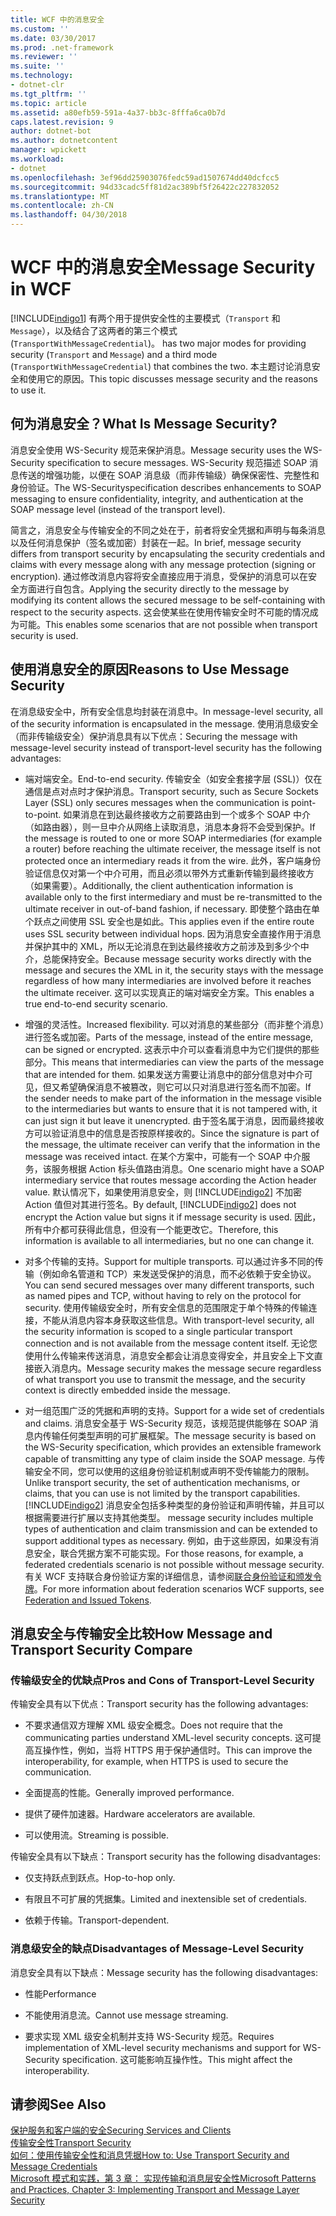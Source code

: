 ```yaml
---
title: WCF 中的消息安全
ms.custom: ''
ms.date: 03/30/2017
ms.prod: .net-framework
ms.reviewer: ''
ms.suite: ''
ms.technology:
- dotnet-clr
ms.tgt_pltfrm: ''
ms.topic: article
ms.assetid: a80efb59-591a-4a37-bb3c-8fffa6ca0b7d
caps.latest.revision: 9
author: dotnet-bot
ms.author: dotnetcontent
manager: wpickett
ms.workload:
- dotnet
ms.openlocfilehash: 3ef96dd25903076fedc59ad1507674dd40dcfcc5
ms.sourcegitcommit: 94d33cadc5ff81d2ac389bf5f26422c227832052
ms.translationtype: MT
ms.contentlocale: zh-CN
ms.lasthandoff: 04/30/2018
---
```

# <a name="message-security-in-wcf"></a><span data-ttu-id="fd42d-102">WCF 中的消息安全</span><span class="sxs-lookup"><span data-stu-id="fd42d-102">Message Security in WCF</span></span>
[!INCLUDE[indigo1](../../../../includes/indigo1-md.md)]<span data-ttu-id="fd42d-103"> 有两个用于提供安全性的主要模式（`Transport` 和 `Message`），以及结合了这两者的第三个模式 (`TransportWithMessageCredential`)。</span><span class="sxs-lookup"><span data-stu-id="fd42d-103"> has two major modes for providing security (`Transport` and `Message`) and a third mode (`TransportWithMessageCredential`) that combines the two.</span></span> <span data-ttu-id="fd42d-104">本主题讨论消息安全和使用它的原因。</span><span class="sxs-lookup"><span data-stu-id="fd42d-104">This topic discusses message security and the reasons to use it.</span></span>  
  
## <a name="what-is-message-security"></a><span data-ttu-id="fd42d-105">何为消息安全？</span><span class="sxs-lookup"><span data-stu-id="fd42d-105">What Is Message Security?</span></span>  
 <span data-ttu-id="fd42d-106">消息安全使用 WS-Security 规范来保护消息。</span><span class="sxs-lookup"><span data-stu-id="fd42d-106">Message security uses the WS-Security specification to secure messages.</span></span> <span data-ttu-id="fd42d-107">WS-Security 规范描述 SOAP 消息传送的增强功能，以便在 SOAP 消息级（而非传输级）确保保密性、完整性和身份验证。</span><span class="sxs-lookup"><span data-stu-id="fd42d-107">The WS-Securityspecification describes enhancements to SOAP messaging to ensure confidentiality, integrity, and authentication at the SOAP message level (instead of the transport level).</span></span>  
  
 <span data-ttu-id="fd42d-108">简言之，消息安全与传输安全的不同之处在于，前者将安全凭据和声明与每条消息以及任何消息保护（签名或加密）封装在一起。</span><span class="sxs-lookup"><span data-stu-id="fd42d-108">In brief, message security differs from transport security by encapsulating the security credentials and claims with every message along with any message protection (signing or encryption).</span></span> <span data-ttu-id="fd42d-109">通过修改消息内容将安全直接应用于消息，受保护的消息可以在安全方面进行自包含。</span><span class="sxs-lookup"><span data-stu-id="fd42d-109">Applying the security directly to the message by modifying its content allows the secured message to be self-containing with respect to the security aspects.</span></span> <span data-ttu-id="fd42d-110">这会使某些在使用传输安全时不可能的情况成为可能。</span><span class="sxs-lookup"><span data-stu-id="fd42d-110">This enables some scenarios that are not possible when transport security is used.</span></span>  
  
## <a name="reasons-to-use-message-security"></a><span data-ttu-id="fd42d-111">使用消息安全的原因</span><span class="sxs-lookup"><span data-stu-id="fd42d-111">Reasons to Use Message Security</span></span>  
 <span data-ttu-id="fd42d-112">在消息级安全中，所有安全信息均封装在消息中。</span><span class="sxs-lookup"><span data-stu-id="fd42d-112">In message-level security, all of the security information is encapsulated in the message.</span></span> <span data-ttu-id="fd42d-113">使用消息级安全（而非传输级安全）保护消息具有以下优点：</span><span class="sxs-lookup"><span data-stu-id="fd42d-113">Securing the message with message-level security instead of transport-level security has the following advantages:</span></span>  
  
-   <span data-ttu-id="fd42d-114">端对端安全。</span><span class="sxs-lookup"><span data-stu-id="fd42d-114">End-to-end security.</span></span> <span data-ttu-id="fd42d-115">传输安全（如安全套接字层 (SSL)）仅在通信是点对点时才保护消息。</span><span class="sxs-lookup"><span data-stu-id="fd42d-115">Transport security, such as Secure Sockets Layer (SSL) only secures messages when the communication is point-to-point.</span></span> <span data-ttu-id="fd42d-116">如果消息在到达最终接收方之前要路由到一个或多个 SOAP 中介（如路由器），则一旦中介从网络上读取消息，消息本身将不会受到保护。</span><span class="sxs-lookup"><span data-stu-id="fd42d-116">If the message is routed to one or more SOAP intermediaries (for example a router) before reaching the ultimate receiver, the message itself is not protected once an intermediary reads it from the wire.</span></span> <span data-ttu-id="fd42d-117">此外，客户端身份验证信息仅对第一个中介可用，而且必须以带外方式重新传输到最终接收方（如果需要）。</span><span class="sxs-lookup"><span data-stu-id="fd42d-117">Additionally, the client authentication information is available only to the first intermediary and must be re-transmitted to the ultimate receiver in out-of-band fashion, if necessary.</span></span> <span data-ttu-id="fd42d-118">即使整个路由在单个跃点之间使用 SSL 安全也是如此。</span><span class="sxs-lookup"><span data-stu-id="fd42d-118">This applies even if the entire route uses SSL security between individual hops.</span></span> <span data-ttu-id="fd42d-119">因为消息安全直接作用于消息并保护其中的 XML，所以无论消息在到达最终接收方之前涉及到多少个中介，总能保持安全。</span><span class="sxs-lookup"><span data-stu-id="fd42d-119">Because message security works directly with the message and secures the XML in it, the security stays with the message regardless of how many intermediaries are involved before it reaches the ultimate receiver.</span></span> <span data-ttu-id="fd42d-120">这可以实现真正的端对端安全方案。</span><span class="sxs-lookup"><span data-stu-id="fd42d-120">This enables a true end-to-end security scenario.</span></span>  
  
-   <span data-ttu-id="fd42d-121">增强的灵活性。</span><span class="sxs-lookup"><span data-stu-id="fd42d-121">Increased flexibility.</span></span> <span data-ttu-id="fd42d-122">可以对消息的某些部分（而非整个消息）进行签名或加密。</span><span class="sxs-lookup"><span data-stu-id="fd42d-122">Parts of the message, instead of the entire message, can be signed or encrypted.</span></span> <span data-ttu-id="fd42d-123">这表示中介可以查看消息中为它们提供的那些部分。</span><span class="sxs-lookup"><span data-stu-id="fd42d-123">This means that intermediaries can view the parts of the message that are intended for them.</span></span> <span data-ttu-id="fd42d-124">如果发送方需要让消息中的部分信息对中介可见，但又希望确保消息不被篡改，则它可以只对消息进行签名而不加密。</span><span class="sxs-lookup"><span data-stu-id="fd42d-124">If the sender needs to make part of the information in the message visible to the intermediaries but wants to ensure that it is not tampered with, it can just sign it but leave it unencrypted.</span></span> <span data-ttu-id="fd42d-125">由于签名属于消息，因而最终接收方可以验证消息中的信息是否按原样接收的。</span><span class="sxs-lookup"><span data-stu-id="fd42d-125">Since the signature is part of the message, the ultimate receiver can verify that the information in the message was received intact.</span></span> <span data-ttu-id="fd42d-126">在某个方案中，可能有一个 SOAP 中介服务，该服务根据 Action 标头值路由消息。</span><span class="sxs-lookup"><span data-stu-id="fd42d-126">One scenario might have a SOAP intermediary service that routes message according the Action header value.</span></span> <span data-ttu-id="fd42d-127">默认情况下，如果使用消息安全，则 [!INCLUDE[indigo2](../../../../includes/indigo2-md.md)] 不加密 Action 值但对其进行签名。</span><span class="sxs-lookup"><span data-stu-id="fd42d-127">By default, [!INCLUDE[indigo2](../../../../includes/indigo2-md.md)] does not encrypt the Action value but signs it if message security is used.</span></span> <span data-ttu-id="fd42d-128">因此，所有中介都可获得此信息，但没有一个能更改它。</span><span class="sxs-lookup"><span data-stu-id="fd42d-128">Therefore, this information is available to all intermediaries, but no one can change it.</span></span>  
  
-   <span data-ttu-id="fd42d-129">对多个传输的支持。</span><span class="sxs-lookup"><span data-stu-id="fd42d-129">Support for multiple transports.</span></span> <span data-ttu-id="fd42d-130">可以通过许多不同的传输（例如命名管道和 TCP）来发送受保护的消息，而不必依赖于安全协议。</span><span class="sxs-lookup"><span data-stu-id="fd42d-130">You can send secured messages over many different transports, such as named pipes and TCP, without having to rely on the protocol for security.</span></span> <span data-ttu-id="fd42d-131">使用传输级安全时，所有安全信息的范围限定于单个特殊的传输连接，不能从消息内容本身获取这些信息。</span><span class="sxs-lookup"><span data-stu-id="fd42d-131">With transport-level security, all the security information is scoped to a single particular transport connection and is not available from the message content itself.</span></span> <span data-ttu-id="fd42d-132">无论您使用什么传输来传送消息，消息安全都会让消息变得安全，并且安全上下文直接嵌入消息内。</span><span class="sxs-lookup"><span data-stu-id="fd42d-132">Message security makes the message secure regardless of what transport you use to transmit the message, and the security context is directly embedded inside the message.</span></span>  
  
-   <span data-ttu-id="fd42d-133">对一组范围广泛的凭据和声明的支持。</span><span class="sxs-lookup"><span data-stu-id="fd42d-133">Support for a wide set of credentials and claims.</span></span> <span data-ttu-id="fd42d-134">消息安全基于 WS-Security 规范，该规范提供能够在 SOAP 消息内传输任何类型声明的可扩展框架。</span><span class="sxs-lookup"><span data-stu-id="fd42d-134">The message security is based on the WS-Security specification, which provides an extensible framework capable of transmitting any type of claim inside the SOAP message.</span></span> <span data-ttu-id="fd42d-135">与传输安全不同，您可以使用的这组身份验证机制或声明不受传输能力的限制。</span><span class="sxs-lookup"><span data-stu-id="fd42d-135">Unlike transport security, the set of authentication mechanisms, or claims, that you can use is not limited by the transport capabilities.</span></span> [!INCLUDE[indigo2](../../../../includes/indigo2-md.md)]<span data-ttu-id="fd42d-136"> 消息安全包括多种类型的身份验证和声明传输，并且可以根据需要进行扩展以支持其他类型。</span><span class="sxs-lookup"><span data-stu-id="fd42d-136"> message security includes multiple types of authentication and claim transmission and can be extended to support additional types as necessary.</span></span> <span data-ttu-id="fd42d-137">例如，由于这些原因，如果没有消息安全，联合凭据方案不可能实现。</span><span class="sxs-lookup"><span data-stu-id="fd42d-137">For those reasons, for example, a federated credentials scenario is not possible without message security.</span></span> <span data-ttu-id="fd42d-138">有关 WCF 支持联合身份验证方案的详细信息，请参阅[联合身份验证和颁发令牌](../../../../docs/framework/wcf/feature-details/federation-and-issued-tokens.md)。</span><span class="sxs-lookup"><span data-stu-id="fd42d-138">For more information about federation scenarios WCF supports, see [Federation and Issued Tokens](../../../../docs/framework/wcf/feature-details/federation-and-issued-tokens.md).</span></span>  
  
## <a name="how-message-and-transport-security-compare"></a><span data-ttu-id="fd42d-139">消息安全与传输安全比较</span><span class="sxs-lookup"><span data-stu-id="fd42d-139">How Message and Transport Security Compare</span></span>  
  
### <a name="pros-and-cons-of-transport-level-security"></a><span data-ttu-id="fd42d-140">传输级安全的优缺点</span><span class="sxs-lookup"><span data-stu-id="fd42d-140">Pros and Cons of Transport-Level Security</span></span>  
 <span data-ttu-id="fd42d-141">传输安全具有以下优点：</span><span class="sxs-lookup"><span data-stu-id="fd42d-141">Transport security has the following advantages:</span></span>  
  
-   <span data-ttu-id="fd42d-142">不要求通信双方理解 XML 级安全概念。</span><span class="sxs-lookup"><span data-stu-id="fd42d-142">Does not require that the communicating parties understand XML-level security concepts.</span></span> <span data-ttu-id="fd42d-143">这可提高互操作性，例如，当将 HTTPS 用于保护通信时。</span><span class="sxs-lookup"><span data-stu-id="fd42d-143">This can improve the interoperability, for example, when HTTPS is used to secure the communication.</span></span>  
  
-   <span data-ttu-id="fd42d-144">全面提高的性能。</span><span class="sxs-lookup"><span data-stu-id="fd42d-144">Generally improved performance.</span></span>  
  
-   <span data-ttu-id="fd42d-145">提供了硬件加速器。</span><span class="sxs-lookup"><span data-stu-id="fd42d-145">Hardware accelerators are available.</span></span>  
  
-   <span data-ttu-id="fd42d-146">可以使用流。</span><span class="sxs-lookup"><span data-stu-id="fd42d-146">Streaming is possible.</span></span>  
  
 <span data-ttu-id="fd42d-147">传输安全具有以下缺点：</span><span class="sxs-lookup"><span data-stu-id="fd42d-147">Transport security has the following disadvantages:</span></span>  
  
-   <span data-ttu-id="fd42d-148">仅支持跃点到跃点。</span><span class="sxs-lookup"><span data-stu-id="fd42d-148">Hop-to-hop only.</span></span>  
  
-   <span data-ttu-id="fd42d-149">有限且不可扩展的凭据集。</span><span class="sxs-lookup"><span data-stu-id="fd42d-149">Limited and inextensible set of credentials.</span></span>  
  
-   <span data-ttu-id="fd42d-150">依赖于传输。</span><span class="sxs-lookup"><span data-stu-id="fd42d-150">Transport-dependent.</span></span>  
  
### <a name="disadvantages-of-message-level-security"></a><span data-ttu-id="fd42d-151">消息级安全的缺点</span><span class="sxs-lookup"><span data-stu-id="fd42d-151">Disadvantages of Message-Level Security</span></span>  
 <span data-ttu-id="fd42d-152">消息安全具有以下缺点：</span><span class="sxs-lookup"><span data-stu-id="fd42d-152">Message security has the following disadvantages:</span></span>  
  
-   <span data-ttu-id="fd42d-153">性能</span><span class="sxs-lookup"><span data-stu-id="fd42d-153">Performance</span></span>  
  
-   <span data-ttu-id="fd42d-154">不能使用消息流。</span><span class="sxs-lookup"><span data-stu-id="fd42d-154">Cannot use message streaming.</span></span>  
  
-   <span data-ttu-id="fd42d-155">要求实现 XML 级安全机制并支持 WS-Security 规范。</span><span class="sxs-lookup"><span data-stu-id="fd42d-155">Requires implementation of XML-level security mechanisms and support for WS-Security specification.</span></span> <span data-ttu-id="fd42d-156">这可能影响互操作性。</span><span class="sxs-lookup"><span data-stu-id="fd42d-156">This might affect the interoperability.</span></span>  
  
## <a name="see-also"></a><span data-ttu-id="fd42d-157">请参阅</span><span class="sxs-lookup"><span data-stu-id="fd42d-157">See Also</span></span>  
 [<span data-ttu-id="fd42d-158">保护服务和客户端的安全</span><span class="sxs-lookup"><span data-stu-id="fd42d-158">Securing Services and Clients</span></span>](../../../../docs/framework/wcf/feature-details/securing-services-and-clients.md)  
 [<span data-ttu-id="fd42d-159">传输安全性</span><span class="sxs-lookup"><span data-stu-id="fd42d-159">Transport Security</span></span>](../../../../docs/framework/wcf/feature-details/transport-security.md)  
 [<span data-ttu-id="fd42d-160">如何：使用传输安全性和消息凭据</span><span class="sxs-lookup"><span data-stu-id="fd42d-160">How to: Use Transport Security and Message Credentials</span></span>](../../../../docs/framework/wcf/feature-details/how-to-use-transport-security-and-message-credentials.md)  
 [<span data-ttu-id="fd42d-161">Microsoft 模式和实践，第 3 章： 实现传输和消息层安全性</span><span class="sxs-lookup"><span data-stu-id="fd42d-161">Microsoft Patterns and Practices, Chapter 3: Implementing Transport and Message Layer Security</span></span>](http://go.microsoft.com/fwlink/?LinkId=88897)

